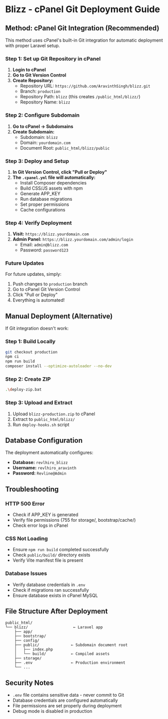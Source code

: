 # Blizz - cPanel Git Deployment Guide

## Method: cPanel Git Integration (Recommended)

This method uses cPanel's built-in Git integration for automatic deployment with proper Laravel setup.

### Step 1: Set up Git Repository in cPanel

1. **Login to cPanel**
2. **Go to Git Version Control**
3. **Create Repository:**
   - Repository URL: `https://github.com/AravinthSingh/blizz.git`
   - Branch: `production`
   - Repository Path: `blizz` (this creates `/public_html/blizz/`)
   - Repository Name: `blizz`

### Step 2: Configure Subdomain

1. **Go to cPanel → Subdomains**
2. **Create Subdomain:**
   - Subdomain: `blizz`
   - Domain: `yourdomain.com`
   - Document Root: `public_html/blizz/public`

### Step 3: Deploy and Setup

1. **In Git Version Control, click "Pull or Deploy"**
2. **The `.cpanel.yml` file will automatically:**
   - Install Composer dependencies
   - Build CSS/JS assets with npm
   - Generate APP_KEY
   - Run database migrations
   - Set proper permissions
   - Cache configurations

### Step 4: Verify Deployment

1. **Visit:** `https://blizz.yourdomain.com`
2. **Admin Panel:** `https://blizz.yourdomain.com/admin/login`
   - Email: `admin@blizz.com`
   - Password: `password123`

### Future Updates

For future updates, simply:
1. Push changes to `production` branch
2. Go to cPanel Git Version Control
3. Click "Pull or Deploy"
4. Everything is automated!

## Manual Deployment (Alternative)

If Git integration doesn't work:

### Step 1: Build Locally
```bash
git checkout production
npm ci
npm run build
composer install --optimize-autoloader --no-dev
```

### Step 2: Create ZIP
```bash
.\deploy-zip.bat
```

### Step 3: Upload and Extract
1. Upload `blizz-production.zip` to cPanel
2. Extract to `public_html/blizz/`
3. Run `deploy-hooks.sh` script

## Database Configuration

The deployment automatically configures:
- **Database:** `revlhiro_blizz`
- **Username:** `revlhiro_aravinth`
- **Password:** `Revline@Admin`

## Troubleshooting

### HTTP 500 Error
- Check if APP_KEY is generated
- Verify file permissions (755 for storage/, bootstrap/cache/)
- Check error logs in cPanel

### CSS Not Loading
- Ensure `npm run build` completed successfully
- Check `public/build/` directory exists
- Verify Vite manifest file is present

### Database Issues
- Verify database credentials in `.env`
- Check if migrations ran successfully
- Ensure database exists in cPanel MySQL

## File Structure After Deployment

```
public_html/
└── blizz/                    ← Laravel app
    ├── app/
    ├── bootstrap/
    ├── config/
    ├── public/              ← Subdomain document root
    │   ├── index.php
    │   └── build/           ← Compiled assets
    ├── storage/
    ├── .env                 ← Production environment
    └── ...
```

## Security Notes

- `.env` file contains sensitive data - never commit to Git
- Database credentials are configured automatically
- File permissions are set properly during deployment
- Debug mode is disabled in production
